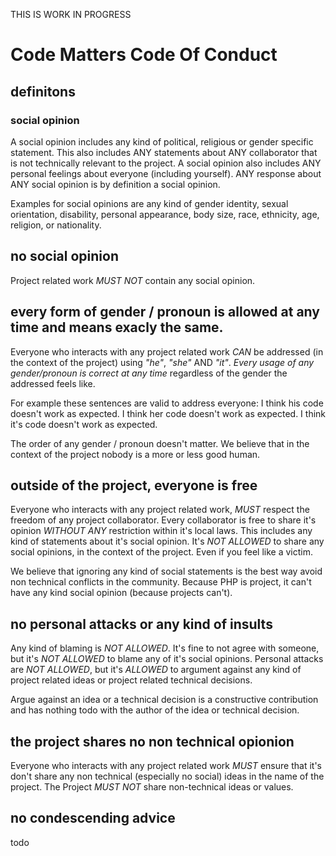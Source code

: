 THIS IS WORK IN PROGRESS


# Code Matters Code Of Conduct

## definitons

### social opinion
A social opinion includes any kind of political, religious or gender specific statement.
This also includes ANY statements about ANY collaborator that is not technically relevant to the project.
A social opinion also includes ANY personal feelings about everyone (including yourself).
ANY response about ANY social opinion is by definition a social opinion.

Examples for social opinions are any kind of gender identity, sexual orientation, disability, personal appearance, body size, race, ethnicity, age, religion, or nationality.

## no social opinion
Project related work *MUST NOT* contain any social opinion.

## every form of gender / pronoun is allowed at any time and means exacly the same.
Everyone who interacts with any project related work *CAN* be addressed (in the context of the project) using *"he"*, *"she"* AND *"it"*.
*Every usage of any gender/pronoun is correct at any time* regardless of the gender the addressed feels like.

For example these sentences are valid to address everyone:
I think his code doesn't work as expected.
I think her code doesn't work as expected.
I think it's code doesn't work as expected.

The order of any gender / pronoun doesn't matter.
We believe that in the context of the project nobody is a more or less good human.

## outside of the project, everyone is free
Everyone who interacts with any project related work, *MUST* respect the freedom of any project collaborator.
Every collaborator is free to share it's opinion *WITHOUT ANY* restriction within it's local laws.
This includes any kind of statements about it's social opinion.
It's *NOT ALLOWED* to share any social opinions, in the context of the project. Even if you feel like a victim.

We believe that ignoring any kind of social statements is the best way avoid non technical conflicts in the community.
Because PHP is project, it can't have any kind social opinion (because projects can't).

## no personal attacks or any kind of insults
Any kind of blaming is *NOT ALLOWED*.
It's fine to not agree with someone, but it's *NOT ALLOWED* to blame any of it's social opinions.
Personal attacks are *NOT ALLOWED*, but it's *ALLOWED* to argument against any kind of project related ideas or project related technical decisions.

Argue against an idea or a technical decision is a constructive contribution and has nothing todo with the author of the idea or technical decision.

## the project shares no non technical opionion
Everyone who interacts with any project related work *MUST* ensure that it's don't share any non technical (especially no social) ideas in the name of the project.
The Project *MUST NOT* share non-technical ideas or values.

## no condescending advice
todo
